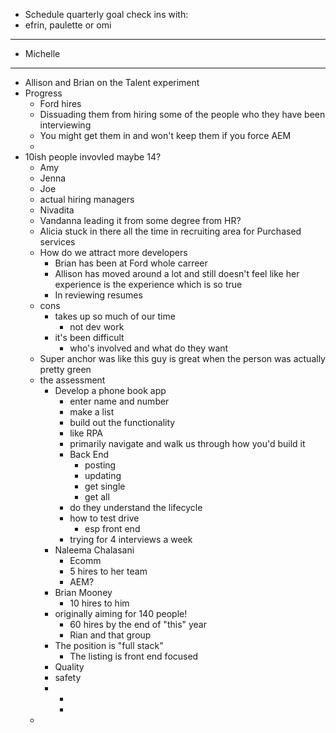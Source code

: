 - Schedule quarterly goal check ins with:
- efrin, paulette or omi
- ---
- Michelle
- ---
- Allison and Brian on the Talent experiment
- Progress
	- Ford hires
	- Dissuading them from hiring some of the people who they have been interviewing
	- You might get them in and won't keep them if you force AEM
	-
- 10ish people invovled maybe 14?
	- Amy
	- Jenna
	- Joe
	- actual hiring managers
	- Nivadita
	- Vandanna leading it from some degree from HR?
	- Alicia stuck in there all the time in recruiting area for Purchased services
	- How do we attract more developers
		- Brian has been at Ford whole carreer
		- Allison has moved around a lot and still doesn't feel like her experience is the experience which is so true
		- In reviewing resumes
	- cons
		- takes up so much of our time
			- not dev work
		- it's been difficult
			- who's involved and what do they want
	- Super anchor was like this guy is great when the person was actually pretty green
	- the assessment
		- Develop a phone book app
			- enter name and number
			- make a list
			- build out the functionality
			- like RPA
			- primarily navigate and walk us through how you'd build it
			- Back End
				- posting
				- updating
				- get single
				- get all
			- do they understand the lifecycle
			- how to test drive
				- esp front end
			- trying for 4 interviews a week
		- Naleema Chalasani
			- Ecomm
			- 5 hires to her team
			- AEM?
		- Brian Mooney
			- 10 hires to him
		- originally aiming for 140 people!
			- 60 hires by the end of "this" year
			- Rian and that group
		- The position is "full stack"
			- The listing is front end focused
		- Quality
		- safety
		-
			-
			-
	-